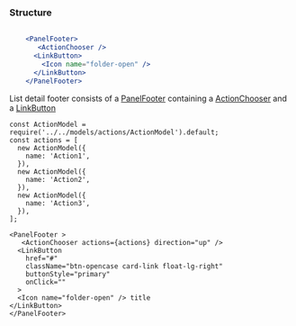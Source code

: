 
### Structure
```jsx static

    <PanelFooter>
       <ActionChooser />
      <LinkButton>
        <Icon name="folder-open" />
      </LinkButton>
    </PanelFooter>
```

List detail footer consists of a [PanelFooter](http://localhost:6060/#panelfooter) containing a
  [ActionChooser](http://localhost:6060/#actionchooser) and a [LinkButton](http://localhost:6060/#linkbutton)


    const ActionModel = require('../../models/actions/ActionModel').default;
    const actions = [
      new ActionModel({
        name: 'Action1',
      }),
      new ActionModel({
        name: 'Action2',
      }),
      new ActionModel({
        name: 'Action3',
      }),
    ];

    <PanelFooter >
       <ActionChooser actions={actions} direction="up" />
      <LinkButton
        href="#"
        className="btn-opencase card-link float-lg-right"
        buttonStyle="primary"
        onClick=""
      >
      <Icon name="folder-open" /> title
    </LinkButton>
    </PanelFooter>